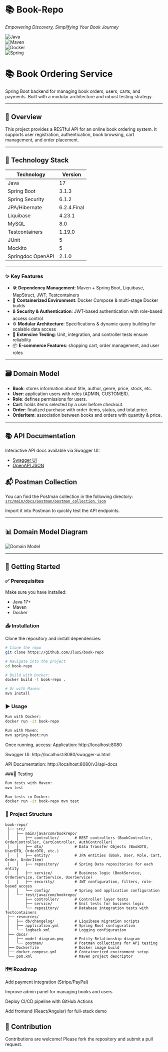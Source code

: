 # 📚 Book-Repo
*Empowering Discovery, Simplifying Your Book Journey*

![Java](https://img.shields.io/badge/Java-17-blue?logo=java)  
![Maven](https://img.shields.io/badge/Maven-Build-orange?logo=apachemaven)  
![Docker](https://img.shields.io/badge/Docker-Containerization-blue?logo=docker)  
![Spring](https://img.shields.io/badge/Spring-Boot-brightgreen?logo=springboot)  

# 📚 Book Ordering Service

Spring Boot backend for managing book orders, users, carts, and payments. Built with a modular architecture and robust testing strategy.

---

## 🚀 Overview

This project provides a RESTful API for an online book ordering system. It supports user registration, authentication, book browsing, cart management, and order placement.

---

## 🧰 Technology Stack

| Technology       | Version       |
|------------------|---------------|
| Java             | 17            |
| Spring Boot      | 3.1.3         |
| Spring Security  | 6.1.2         |
| JPA/Hibernate    | 6.2.4.Final   |
| Liquibase        | 4.23.1        |
| MySQL            | 8.0           |
| Testcontainers   | 1.19.0        |
| JUnit            | 5             |
| Mockito          | 5             |
| Springdoc OpenAPI| 2.1.0         |

---

### ✨ Key Features  
- 🛠 **Dependency Management**: Maven + Spring Boot, Liquibase, MapStruct, JWT, Testcontainers  
- 🐳 **Containerized Environment**: Docker Compose & multi-stage Docker builds  
- 🔒 **Security & Authentication**: JWT-based authentication with role-based access control  
- ⚙ **Modular Architecture**: Specifications & dynamic query building for scalable data access  
- 🧪 **Extensive Testing**: Unit, integration, and controller tests ensure reliability  
- 📦 **E-commerce Features**: shopping cart, order management, and user roles  

---

## 🗃 Domain Model  
- **Book**: stores information about title, author, genre, price, stock, etc.  
- **User**: application users with roles (ADMIN, CUSTOMER).  
- **Role**: defines permissions for users.  
- **Cart**: holds items selected by a user before checkout.  
- **Order**: finalized purchase with order items, status, and total price.  
- **OrderItem**: association between books and orders with quantity & price.

---

## 📚 API Documentation

Interactive API docs available via Swagger UI:  
- [Swagger UI](http://localhost:8080/swagger-ui/index.html)  
- [OpenAPI JSON](src/main/docs/swagger/api-docs.json)

## 📬 Postman Collection

You can find the Postman collection in the following directory:  
[`src/main/docs/postman/postman_collection.json`](src/main/docs/postman/postman_collection.json)

Import it into Postman to quickly test the API endpoints.

---
## 📊 Domain Model Diagram

![Domain Model](src/main/docs/swagger/model-diagram.png)

---

## 🚀 Getting Started  

### ✅ Prerequisites  
Make sure you have installed:  
- Java 17+  
- Maven  
- Docker  

### 📥 Installation  
Clone the repository and install dependencies:  

```bash
# Clone the repo
git clone https://github.com/JlusS/book-repo

# Navigate into the project
cd book-repo

# Build with Docker:
docker build -t book-repo .

# Or with Maven:
mvn install
```
### ▶️ Usage
```bash
Run with Docker:
docker run -it book-repo

Run with Maven:
mvn spring-boot:run

```
Once running, access:
Application: http://localhost:8080

Swagger UI: http://localhost:8080/swagger-ui.html

API Documentation: http://localhost:8080/v3/api-docs

###🧪 Testing
```bash
Run tests with Maven:
mvn test

Run tests in Docker:
docker run -it book-repo mvn test
```
### 📁 Project Structure
```
book-repo/
 ├── src/
 │   ├── main/java/com/bookrepo/
 │   │   ├── controller/       # REST controllers (BookController, OrderController, CartController, AuthController)
 │   │   ├── dto/              # Data Transfer Objects (BookDTO, UserDTO, OrderDTO, etc.)
 │   │   ├── entity/           # JPA entities (Book, User, Role, Cart, Order, OrderItem)
 │   │   ├── repository/       # Spring Data repositories for each entity
 │   │   ├── service/          # Business logic (BookService, OrderService, CartService, UserService)
 │   │   ├── security/         # JWT configuration, filters, role-based access
 │   │   └── config/           # Spring and application configuration
 │   └── test/java/com/bookrepo/
 │       ├── controller/       # Controller layer tests
 │       ├── service/          # Unit tests for business logic
 │       └── repository/       # Database integration tests with Testcontainers
 ├── resources/
 │   ├── db/changelog/         # Liquibase migration scripts
 │   ├── application.yml       # Spring Boot configuration
 │   └── logback.xml           # Logging configuration
 ├── docs/
 │   ├── model-diagram.png     # Entity-Relationship diagram
 │   └── postman/              # Postman collections for API testing
 ├── Dockerfile                # Docker image build
 ├── docker-compose.yml        # Containerized environment setup
 └── pom.xml                   # Maven project descriptor
```
### 🗺 Roadmap

Add payment integration (Stripe/PayPal)

Improve admin panel for managing books and users

Deploy CI/CD pipeline with GitHub Actions

Add frontend (React/Angular) for full-stack demo


## 🤝 Contribution
Contributions are welcome! Please fork the repository and submit a pull request.
